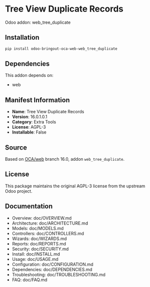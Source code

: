 # Tree View Duplicate Records

Odoo addon: web_tree_duplicate

## Installation

```bash
pip install odoo-bringout-oca-web-web_tree_duplicate
```

## Dependencies

This addon depends on:
- web

## Manifest Information

- **Name**: Tree View Duplicate Records
- **Version**: 16.0.1.0.1
- **Category**: Extra Tools
- **License**: AGPL-3
- **Installable**: False

## Source

Based on [OCA/web](https://github.com/OCA/web) branch 16.0, addon `web_tree_duplicate`.

## License

This package maintains the original AGPL-3 license from the upstream Odoo project.

## Documentation

- Overview: doc/OVERVIEW.md
- Architecture: doc/ARCHITECTURE.md
- Models: doc/MODELS.md
- Controllers: doc/CONTROLLERS.md
- Wizards: doc/WIZARDS.md
- Reports: doc/REPORTS.md
- Security: doc/SECURITY.md
- Install: doc/INSTALL.md
- Usage: doc/USAGE.md
- Configuration: doc/CONFIGURATION.md
- Dependencies: doc/DEPENDENCIES.md
- Troubleshooting: doc/TROUBLESHOOTING.md
- FAQ: doc/FAQ.md
